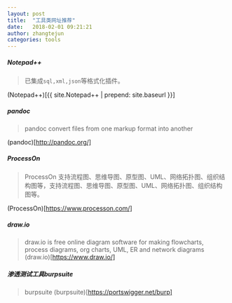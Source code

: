 ```yaml
---
layout: post
title:  "工具类网址推荐"
date:   2018-02-01 09:21:21
author: zhangtejun
categories: tools
---
```

##### Notepad++
>已集成`sql,xml,json`等格式化插件。

(Notepad++)[{{ site.Notepad++ | prepend: site.baseurl }}]
##### pandoc
>pandoc convert files from one markup format into another

(pandoc)[http://pandoc.org/]
##### ProcessOn
>ProcessOn 支持流程图、思维导图、原型图、UML、网络拓扑图、组织结构图等，支持流程图、思维导图、原型图、UML、网络拓扑图、组织结构图等。

(ProcessOn)[https://www.processon.com/]
##### draw.io
>draw.io is free online diagram software for making flowcharts, process diagrams, org charts, UML, ER and network diagrams
(draw.io)[https://www.draw.io/]

##### 渗透测试工具burpsuite
>burpsuite
(burpsuite)[https://portswigger.net/burp]
